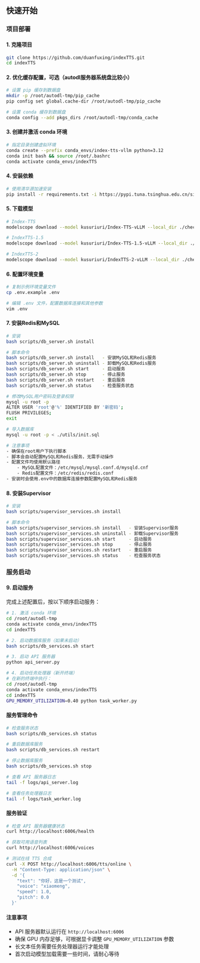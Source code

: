 ## 快速开始
### 项目部署
#### 1. 克隆项目
```bash
git clone https://github.com/duanfuxing/indexTTS.git
cd indexTTS
```

#### 2. 优化缓存配置，可选（autodl服务器系统盘比较小）
```bash
# 设置 pip 缓存到数据盘
mkdir -p /root/autodl-tmp/pip_cache
pip config set global.cache-dir /root/autodl-tmp/pip_cache

# 设置 conda 缓存到数据盘
conda config --add pkgs_dirs /root/autodl-tmp/conda_cache
```

#### 3. 创建并激活 conda 环境
```bash
# 指定目录创建虚拟环境
conda create --prefix conda_envs/index-tts-vllm python=3.12
conda init bash && source /root/.bashrc 
conda activate conda_envs/indexTTS
```

#### 4. 安装依赖
```bash
# 使用清华源加速安装
pip install -r requirements.txt -i https://pypi.tuna.tsinghua.edu.cn/simple/
```

#### 5. 下载模型
```bash
# Index-TTS
modelscope download --model kusuriuri/Index-TTS-vLLM --local_dir ./checkpoints/Index-TTS-vLLM

# IndexTTS-1.5
modelscope download --model kusuriuri/Index-TTS-1.5-vLLM --local_dir ./checkpoints/Index-TTS-1.5-vLLM

# IndexTTS-2
modelscope download --model kusuriuri/IndexTTS-2-vLLM --local_dir ./checkpoints/IndexTTS-2-vLLM
```

#### 6. 配置环境变量
```bash
# 复制示例环境变量文件
cp .env.example .env

# 编辑 .env 文件，配置数据库连接和其他参数
vim .env
```
#### 7. 安装Redis和MySQL
```bash
# 安装
bash scripts/db_server.sh install

# 脚本命令
bash scripts/db_server.sh install   - 安装MySQL和Redis服务
bash scripts/db_server.sh uninstall - 卸载MySQL和Redis服务
bash scripts/db_server.sh start     - 启动服务
bash scripts/db_server.sh stop      - 停止服务
bash scripts/db_server.sh restart   - 重启服务
bash scripts/db_server.sh status    - 检查服务状态

# 修改MySQL用户密码及登录权限
mysql -u root -p
ALTER USER 'root'@'%' IDENTIFIED BY '新密码';
FLUSH PRIVILEGES;
exit

# 导入数据库
mysql -u root -p < ./utils/init.sql

# 注意事项
- 确保在root用户下执行脚本
- 脚本会自动配置MySQL和Redis服务，无需手动操作
- 配置文件均使用默认路径
    - MySQL配置文件：/etc/mysql/mysql.conf.d/mysqld.cnf
    - Redis配置文件：/etc/redis/redis.conf
- 安装时会使用.env中的数据库连接参数配置MySQL和Redis服务
```

#### 8. 安装Supervisor
```bash
# 安装
bash scripts/supervisor_services.sh install

# 脚本命令
bash scripts/supervisor_services.sh install   - 安装Supervisor服务
bash scripts/supervisor_services.sh uninstall - 卸载Supervisor服务
bash scripts/supervisor_services.sh start     - 启动服务
bash scripts/supervisor_services.sh stop      - 停止服务
bash scripts/supervisor_services.sh restart   - 重启服务
bash scripts/supervisor_services.sh status    - 检查服务状态
```

### 服务启动

#### 9. 启动服务
完成上述配置后，按以下顺序启动服务：

```bash
# 1. 激活 conda 环境
cd /root/autodl-tmp
conda activate conda_envs/indexTTS
cd indexTTS

# 2. 启动数据库服务（如果未启动）
bash scripts/db_services.sh start

# 3. 启动 API 服务器
python api_server.py

# 4. 启动任务处理器（新开终端）
# 在新的终端中执行：
cd /root/autodl-tmp
conda activate conda_envs/indexTTS
cd indexTTS
GPU_MEMORY_UTILIZATION=0.40 python task_worker.py
```

#### 服务管理命令
```bash
# 检查服务状态
bash scripts/db_services.sh status

# 重启数据库服务
bash scripts/db_services.sh restart

# 停止数据库服务
bash scripts/db_services.sh stop

# 查看 API 服务器日志
tail -f logs/api_server.log

# 查看任务处理器日志
tail -f logs/task_worker.log
```

#### 服务验证
```bash
# 检查 API 服务器健康状态
curl http://localhost:6006/health

# 获取可用语音列表
curl http://localhost:6006/voices

# 测试在线 TTS 合成
curl -X POST http://localhost:6006/tts/online \
  -H "Content-Type: application/json" \
  -d '{
    "text": "你好，这是一个测试",
    "voice": "xiaomeng",
    "speed": 1.0,
    "pitch": 0.0
  }'
```

#### 注意事项
- API 服务器默认运行在 `http://localhost:6006`
- 确保 GPU 内存足够，可根据显卡调整 `GPU_MEMORY_UTILIZATION` 参数
- 长文本任务需要任务处理器运行才能处理
- 首次启动模型加载需要一些时间，请耐心等待

